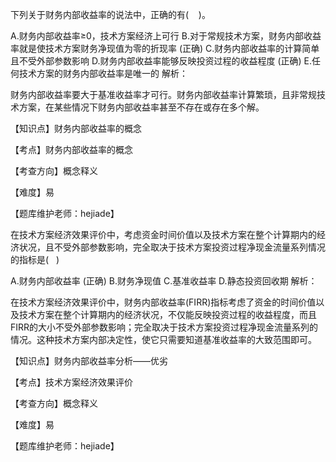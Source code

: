 <p>下列关于财务内部收益率的说法中，正确的有( &nbsp; &nbsp;)。</p>
A.财务内部收益率≥0，技术方案经济上可行
B.对于常规技术方案，财务内部收益率就是使技术方案财务净现值为零的折现率  (正确)
C.财务内部收益率的计算简单且不受外部参数影响
D.财务内部收益率能够反映投资过程的收益程度  (正确)
E.任何技术方案的财务内部收益率是唯一的
解析：<p>财务内部收益率要大于基准收益率才可行。财务内部收益率计算繁琐，且非常规技术方案，在某些情况下财务内部收益率甚至不存在或存在多个解。</p><p>【知识点】财务内部收益率的概念</p><p>【考点】财务内部收益率的概念</p><p>【考查方向】概念释义</p><p>【难度】易</p><p>【题库维护老师：hejiade】</p>
<p>在技术方案经济效果评价中，考虑资金时间价值以及技术方案在整个计算期内的经济状况，且不受外部参数影响，完全取决于技术方案投资过程净现金流量系列情况的指标是( &nbsp; )</p>
A.财务内部收益率  (正确)
B.财务净现值
C.基准收益率
D.静态投资回收期
解析：<p>在技术方案经济效果评价中，财务内部收益率(FIRR)指标考虑了资金的时间价值以及技术方案在整个计算期内的经济状况，不仅能反映投资过程的收益程度，而且FIRR的大小不受外部参数影响；完全取决于技术方案投资过程净现金流量系列的情况。这种技术方案内部决定性，使它只需要知道基准收益率的大致范围即可。</p><p>【知识点】财务内部收益率分析——优劣</p><p>【考点】技术方案经济效果评价</p><p>【考查方向】概念释义</p><p>【难度】易</p><p>【题库维护老师：hejiade】</p><p><br/></p>
